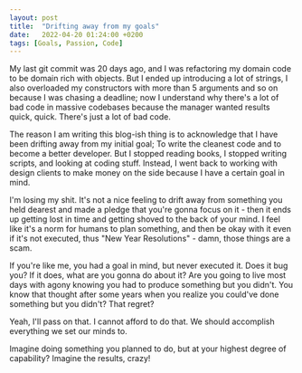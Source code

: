 ```yaml
---
layout: post
title:  "Drifting away from my goals"
date:   2022-04-20 01:24:00 +0200
tags: [Goals, Passion, Code]
---
```


My last git commit was 20 days ago, and I was refactoring my domain code to be domain rich with objects. But I ended up introducing a lot of strings, I also overloaded my constructors with more than 5 arguments and so on because I was chasing a deadline; now I understand why there's a lot of bad code in massive codebases because the manager wanted results quick, quick. There's just a lot of bad code.

The reason I am writing this blog-ish thing is to acknowledge that I have been drifting away from my initial goal; To write the cleanest code and to become a better developer. But I stopped reading books, I stopped writing scripts, and looking at coding stuff. Instead, I went back to working with design clients to make money on the side because I have a certain goal in mind.

I'm losing my shit. It's not a nice feeling to drift away from something you held dearest and made a pledge that you're gonna focus on it - then it ends up getting lost in time and getting shoved to the back of your mind. I feel like it's a norm for humans to plan something, and then be okay with it even if it's not executed, thus "New Year Resolutions" - damn, those things are a scam.

If you're like me, you had a goal in mind, but never executed it. Does it bug you? If it does, what are you gonna do about it? Are you going to live most days with agony knowing you had to produce something but you didn't. You know that thought after some years when you realize you could've done something but you didn't? That regret?

Yeah, I'll pass on that. I cannot afford to do that. We should accomplish everything we set our minds to.

Imagine doing something you planned to do, but at your highest degree of capability? Imagine the results, crazy!


